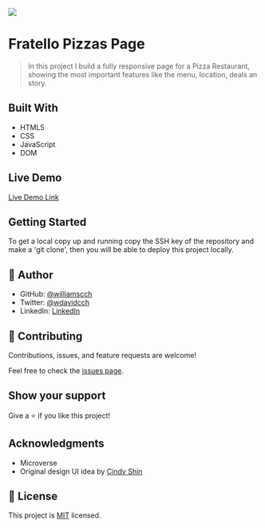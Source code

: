 ![](https://img.shields.io/badge/Microverse-blueviolet)

# Fratello Pizzas Page

> In this project I build a fully responsive page for a Pizza Restaurant, showing the most important features like the menu, location, deals an story.


## Built With

- HTML5
- CSS
- JavaScript
- DOM

## Live Demo

[Live Demo Link](https://wdavidcch.github.io/capstone1/)


## Getting Started

To get a local copy up and running copy the SSH key of the repository and make a 'git clone', then you will be able to deploy this project locally.


## 👤 Author

- GitHub: [@williamscch](https://github.com/williamscch)
- Twitter: [@wdavidcch](https://twitter.com/wdavidcch)
- LinkedIn: [LinkedIn](https://www.linkedin.com/in/williams-colmenares-989a6b151)

## 🤝 Contributing

Contributions, issues, and feature requests are welcome!

Feel free to check the [issues page](../../issues/).

## Show your support

Give a ⭐️ if you like this project!

## Acknowledgments

- Microverse
- Original design UI idea by [Cindy Shin](https://www.behance.net/adagio07)

## 📝 License

This project is [MIT](./MIT.md) licensed.
